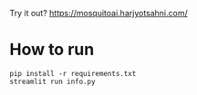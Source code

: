 Try it out?
https://mosquitoai.harjyotsahni.com/



# How to run
```pip install -r requirements.txt```
<br/>
```streamlit run info.py```
